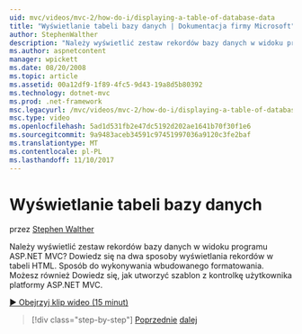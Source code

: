 ```yaml
---
uid: mvc/videos/mvc-2/how-do-i/displaying-a-table-of-database-data
title: "Wyświetlanie tabeli bazy danych | Dokumentacja firmy Microsoft"
author: StephenWalther
description: "Należy wyświetlić zestaw rekordów bazy danych w widoku programu ASP.NET MVC? Dowiedz się na dwa sposoby wyświetlania rekordów w tabeli HTML. Możesz dowiedzieć się, jak wykonać całą t..."
ms.author: aspnetcontent
manager: wpickett
ms.date: 08/20/2008
ms.topic: article
ms.assetid: 00a12df9-1f89-4fc5-9d43-19a8d5b80392
ms.technology: dotnet-mvc
ms.prod: .net-framework
msc.legacyurl: /mvc/videos/mvc-2/how-do-i/displaying-a-table-of-database-data
msc.type: video
ms.openlocfilehash: 5ad1d531fb2e47dc5192d202ae1641b70f30f1e6
ms.sourcegitcommit: 9a9483aceb34591c97451997036a9120c3fe2baf
ms.translationtype: MT
ms.contentlocale: pl-PL
ms.lasthandoff: 11/10/2017
---
```

<a name="displaying-a-table-of-database-data"></a>Wyświetlanie tabeli bazy danych
====================
przez [Stephen Walther](https://github.com/StephenWalther)

Należy wyświetlić zestaw rekordów bazy danych w widoku programu ASP.NET MVC? Dowiedz się na dwa sposoby wyświetlania rekordów w tabeli HTML. Sposób do wykonywania wbudowanego formatowania. Możesz również Dowiedz się, jak utworzyć szablon z kontrolkę użytkownika platformy ASP.NET MVC.

[&#9654; Obejrzyj klip wideo (15 minut)](https://channel9.msdn.com/Blogs/ASP-NET-Site-Videos/displaying-a-table-of-database-data)

>[!div class="step-by-step"]
[Poprzednie](creating-model-classes-with-linq-to-sql.md)
[dalej](what-is-aspnet-mvc-80-minute-technical-video-for-developers-building-nerddinner.md)
